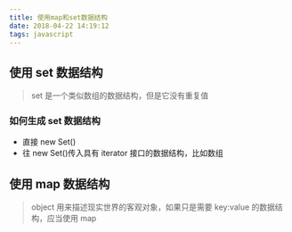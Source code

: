```yaml
---
title: 使用map和set数据结构
date: 2018-04-22 14:19:12
tags: javascript
---
```


## 使用 set 数据结构

> set 是一个类似数组的数据结构，但是它没有重复值

### 如何生成 set 数据结构

* 直接 new Set()
* 往 new Set()传入具有 iterator 接口的数据结构，比如数组

## 使用 map 数据结构

> object 用来描述现实世界的客观对象，如果只是需要 key:value 的数据结构，应当使用 map
